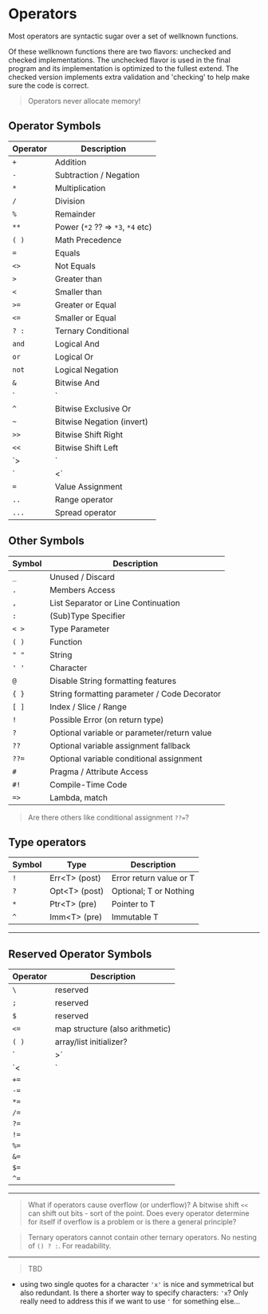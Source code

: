 # Operators

Most operators are syntactic sugar over a set of wellknown functions.

Of these wellknown functions there are two flavors: unchecked and checked implementations. The unchecked flavor is used in the final program and its implementation is optimized to the fullest extend. The checked version implements extra validation and 'checking' to help make sure the code is correct.

> Operators never allocate memory!

## Operator Symbols

| Operator | Description
|---|---
| `+` | Addition
| `-` | Subtraction / Negation
| `*` | Multiplication
| `/` | Division
| `%` | Remainder
| `**` | Power (`*2` ?? => `*3`, `*4` etc)
| `( )` | Math Precedence
| `=` | Equals
| `<>` | Not Equals
| `>` | Greater than
| `<` | Smaller than
| `>=` | Greater or Equal
| `<=` | Smaller or Equal
| `? :` | Ternary Conditional
| `and` | Logical And
| `or` | Logical Or
| `not` | Logical Negation
| `&` | Bitwise And
| `|` | Bitwise Or
| `^` | Bitwise Exclusive Or
| `~` | Bitwise Negation (invert)
| `>>` | Bitwise Shift Right
| `<<` | Bitwise Shift Left
| `>|` | Bitwise Rotate Right
| `|<` | Bitwise Rotate Left
| `=` | Value Assignment
| `..` | Range operator
| `...` | Spread operator

## Other Symbols

| Symbol | Description
|---|---
| `_` | Unused / Discard
| `.` | Members Access
| `,` | List Separator or Line Continuation
| `:` | (Sub)Type Specifier
| `< >` | Type Parameter
| `( )` | Function
| `" "` | String
| `' '` | Character
| `@` | Disable String formatting features
| `{ }` | String formatting parameter / Code Decorator
| `[ ]` | Index / Slice / Range
| `!` | Possible Error (on return type)
| `?` | Optional variable or parameter/return value
| `??` | Optional variable assignment fallback
| `??=` | Optional variable conditional assignment
| `#` | Pragma / Attribute Access
| `#!` | Compile-Time Code
| `=>` | Lambda, match

> Are there others like conditional assignment `??=`?

## Type operators

| Symbol | Type | Description
|---|---|---
| `!` | Err\<T> (post) | Error return value or T
| `?` | Opt\<T> (post) | Optional; T or Nothing
| `*` | Ptr\<T> (pre) | Pointer to T
| `^` | Imm\<T> (pre) | Immutable T

---

## Reserved Operator Symbols

| Operator | Description
|---|---
| `\` | reserved
| `;` | reserved
| `$` | reserved
| `<=` | map structure (also arithmetic)
| `( )` | array/list initializer?
| `|>` | 
| `<|` | 
| `+=` | 
| `-=` | 
| `*=` | 
| `/=` | 
| `?=` | 
| `!=` | 
| `%=` | 
| `&=` | 
| `$=` | 
| `^=` | 

---

> What if operators cause overflow (or underflow)? A bitwise shift `<<` can shift out bits - sort of the point. Does every operator determine for itself if overflow is a problem or is there a general principle?

> Ternary operators cannot contain other ternary operators. No nesting of `() ? :`. For readability.

---

> TBD

- using two single quotes for a character `'x'` is nice and symmetrical but also redundant. Is there a shorter way to specify characters: `'x`? Only really need to address this if we want to use `'` for something else...
